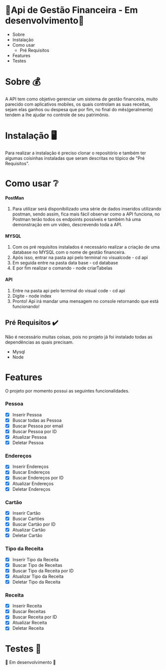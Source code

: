 # 🚧Api de Gestão Financeira - Em desenvolvimento🚧
<!--ts-->
* Sobre
* Instalação
* Como usar
  * Pré Requisitos
* Features
* Testes
<!--te-->

# Sobre 💰
  A API tem como objetivo gerenciar um sistema de gestão financeira, muito parecido com aplicativos mobiles, os quais controlam as suas receitas, sejam elas ganhos ou despesa que por fim, no final do mês(geralmente) tendem a lhe ajudar no controle de seu patrimônio.
  
# Instalação 🖥️
  Para realizar a instalação é preciso clonar o repositório e também ter algumas coisinhas instaladas que seram descritas no tópico de "Pré Requisitos".
  
# Como usar ❔
  #### PostMan
  1. Para utilizar será disponibilizado uma série de dados inseridos utilizando postman, sendo assim, fica mais fácil observar como a API funciona, no Postman terão todos os endpoints possíveis e também há uma demonstração em um vídeo, descrevendo toda a API.
  
  #### MYSQL
  1. Com os pré requisitos instalados é necessário realizar a criação de uma database no MYSQL com o nome de gestão financeira.
  2. Após isso, entrar na pasta api pelo terminal no visualcode - cd api
  3. Em seguida entre na pasta data base - cd database
  4. E por fim realizar o comando - node criarTabelas 
  
  #### API
  1. Entre na pasta api pelo terminal do visual code - cd api
  2. Digite - node index
  3. Pronto! Api irá mandar uma mensagem no console retornando que está funcionando!
 
## Pré Requisitos ✔️
  Não é necessário muitas coisas, pois no projeto já foi instalado todas as dependências as quais precisam.
  * Mysql
  * Node
  
# Features
  O projeto por momento possui as seguintes funcionalidades.
  ### Pessoa
  - [x] Inserir Pessoa
  - [x] Buscar todas as Pessoa
  - [x] Buscar Pessoa por email
  - [x] Buscar Pessoa por ID
  - [x] Atualizar Pessoa
  - [x] Deletar Pessoa
  
  ### Endereços
  - [x] Inserir Endereços
  - [x] Buscar Endereços
  - [x] Buscar Endereços por ID
  - [x] Atualizar Endereços
  - [x] Deletar Endereços
  
  ### Cartão
  - [x] Inserir Cartão
  - [x] Buscar Cartões
  - [x] Buscar Cartão por ID
  - [x] Atualizar Cartão
  - [x] Deletar Cartão

  ### Tipo da Receita
  - [x] Inserir Tipo da Receita
  - [x] Buscar Tipo de Receitas
  - [x] Buscar Tipo da Receita por ID
  - [x] Atualizar Tipo da Receita
  - [x] Deletar Tipo da Receita
  
  ### Receita
  - [x] Inserir Receita
  - [x] Buscar Receitas
  - [x] Buscar Receita por ID
  - [x] Atualizar Receita
  - [x] Deletar Receita
  
# Testes 🧪

🚧 Em desenvolvimento 🚧



